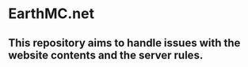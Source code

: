 # EarthMC.net

## This repository aims to handle issues with the website contents and the server rules.
